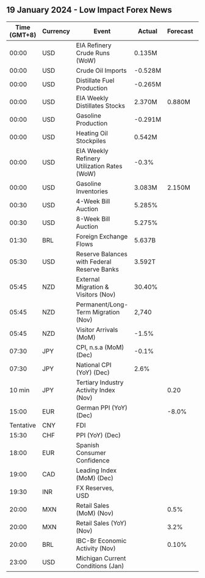 ## 19 January 2024 - Low Impact Forex News

| Time (GMT+8) | Currency | Event | Actual | Forecast | Previous |
|------|----------|-------|--------|----------|----------|
| 00:00 | USD | EIA Refinery Crude Runs (WoW) | 0.135M |  | -0.161M |
| 00:00 | USD | Crude Oil Imports | -0.528M |  | 1.316M |
| 00:00 | USD | Distillate Fuel Production | -0.265M |  | -0.064M |
| 00:00 | USD | EIA Weekly Distillates Stocks | 2.370M | 0.880M | 6.528M |
| 00:00 | USD | Gasoline Production | -0.291M |  | 0.901M |
| 00:00 | USD | Heating Oil Stockpiles | 0.542M |  | -0.623M |
| 00:00 | USD | EIA Weekly Refinery Utilization Rates (WoW) | -0.3% |  | -0.6% |
| 00:00 | USD | Gasoline Inventories | 3.083M | 2.150M | 8.029M |
| 00:30 | USD | 4-Week Bill Auction | 5.285% |  | 5.280% |
| 00:30 | USD | 8-Week Bill Auction | 5.275% |  | 5.275% |
| 01:30 | BRL | Foreign Exchange Flows | 5.637B |  | -2.062B |
| 05:30 | USD | Reserve Balances with Federal Reserve Banks | 3.592T |  | 3.537T |
| 05:45 | NZD | External Migration & Visitors (Nov) | 30.40% |  | 39.80% |
| 05:45 | NZD | Permanent/Long-Term Migration (Nov) | 2,740 |  | 9,090 |
| 05:45 | NZD | Visitor Arrivals (MoM) | -1.5% |  | -6.7% |
| 07:30 | JPY | CPI, n.s.a (MoM) (Dec) | -0.1% |  | -0.2% |
| 07:30 | JPY | National CPI (YoY) (Dec) | 2.6% |  | 2.8% |
| 10 min | JPY | Tertiary Industry Activity Index (Nov) |  | 0.20 | -1.20 |
| 15:00 | EUR | German PPI (YoY) (Dec) |  | -8.0% | -7.9% |
| Tentative | CNY | FDI |  |  | -10.00% |
| 15:30 | CHF | PPI (YoY) (Dec) |  |  | -1.3% |
| 18:00 | EUR | Spanish Consumer Confidence |  |  | 76.7 |
| 19:00 | CAD | Leading Index (MoM) (Dec) |  |  | -0.01% |
| 19:30 | INR | FX Reserves, USD |  |  | 617.30B |
| 20:00 | MXN | Retail Sales (MoM) (Nov) |  | 0.5% | 0.8% |
| 20:00 | MXN | Retail Sales (YoY) (Nov) |  | 3.2% | 3.4% |
| 20:00 | BRL | IBC-Br Economic Activity (Nov) |  | 0.10% | -0.06% |
| 23:00 | USD | Michigan Current Conditions (Jan) |  |  | 73.3 |
